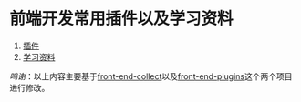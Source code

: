 # 前端开发常用插件以及学习资料

1. [插件](plugins.md)
2. [学习资料](resources.md)



*鸣谢*：以上内容主要基于[front-end-collect](https://github.com/foru17/front-end-collect)以及[front-end-plugins](https://github.com/iamjoel/front-end-plugins)这个两个项目进行修改。